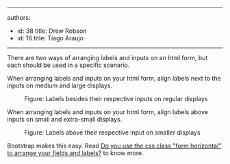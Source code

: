 

---
authors:
  - id: 38
    title: Drew Robson
  - id: 16
    title: Tiago Araujo
---




<span class='intro'> <p>There are two ways of arranging labels and inputs on an html form, but each should be used in a specific scenario.​</p> </span>

<p>When arranging labels and inputs on your html form, align labels next to the inputs on medium and large displays. ​</p><dl class="image"><dt> 
      <img src="/PublishingImages/forms-desktop.jpg" alt="" /> 
   </dt><dd>Figure&#58; Labels besides their respective inputs on regular displays</dd></dl><p>When arranging labels and inputs on your html form, align labels above inputs on small and extra-small displays.</p><dl class="image"><dt> 
         <img src="/PublishingImages/forms-mobile.jpg" alt="" /> 
      </dt><dd>Figure&#58; Labels above their respective input on smaller displays</dd></dl><p>Bootstrap makes this easy. Read 
         <a href="/do-you-use-the-css-class-＂form-horizontal＂-to-arrange-your-fields-and-labels">Do you use the css class &quot;form horizontal&quot; to arrange your fields and labels?</a> to know more.</p>
​​


